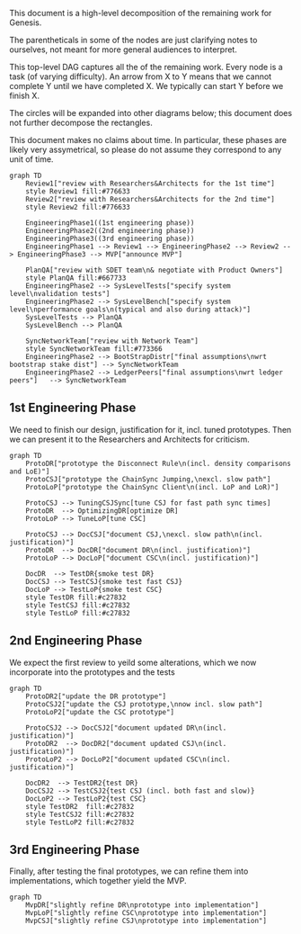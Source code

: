 This document is a high-level decomposition of the remaining work for Genesis.

The parentheticals in some of the nodes are just clarifying notes to ourselves, not meant for more general audiences to interpret.

This top-level DAG captures all the of the remaining work.
Every node is a task (of varying difficulty).
An arrow from X to Y means that we cannot complete Y until we have completed X.
We typically can start Y before we finish X.

The circles will be expanded into other diagrams below; this document does not further decompose the rectangles.

This document makes no claims about time.
In particular, these phases are likely very assymetrical, so please do not assume they correspond to any unit of time.

```mermaid
graph TD
    Review1["review with Researchers&Architects for the 1st time"]
    style Review1 fill:#776633
    Review2["review with Researchers&Architects for the 2nd time"]
    style Review2 fill:#776633

    EngineeringPhase1((1st engineering phase))
    EngineeringPhase2((2nd engineering phase))
    EngineeringPhase3((3rd engineering phase))
    EngineeringPhase1 --> Review1 --> EngineeringPhase2 --> Review2 --> EngineeringPhase3 --> MVP["announce MVP"]

    PlanQA["review with SDET team\n& negotiate with Product Owners"]
    style PlanQA fill:#667733
    EngineeringPhase2 --> SysLevelTests["specify system level\nvalidation tests"]
    EngineeringPhase2 --> SysLevelBench["specify system level\nperformance goals\n(typical and also during attack)"]
    SysLevelTests --> PlanQA
    SysLevelBench --> PlanQA

    SyncNetworkTeam["review with Network Team"]
    style SyncNetworkTeam fill:#773366
    EngineeringPhase2 --> BootStrapDistr["final assumptions\nwrt bootstrap stake dist"] --> SyncNetworkTeam
    EngineeringPhase2 --> LedgerPeers["final assumptions\nwrt ledger peers"]   --> SyncNetworkTeam
```

## 1st Engineering Phase

We need to finish our design, justification for it, incl. tuned prototypes.
Then we can present it to the Researchers and Architects for criticism.

```mermaid
graph TD
    ProtoDR["prototype the Disconnect Rule\n(incl. density comparisons and LoE)"]
    ProtoCSJ["prototype the ChainSync Jumping,\nexcl. slow path"]
    ProtoLoP["prototype the ChainSync Client\n(incl. LoP and LoR)"]

    ProtoCSJ --> TuningCSJSync[tune CSJ for fast path sync times]
    ProtoDR  --> OptimizingDR[optimize DR]
    ProtoLoP --> TuneLoP[tune CSC]
    
    ProtoCSJ --> DocCSJ["document CSJ,\nexcl. slow path\n(incl. justification)"]
    ProtoDR  --> DocDR["document DR\n(incl. justification)"]
    ProtoLoP --> DocLoP["document CSC\n(incl. justification)"]

    DocDR  --> TestDR{smoke test DR}
    DocCSJ --> TestCSJ{smoke test fast CSJ}
    DocLoP --> TestLoP{smoke test CSC}
    style TestDR fill:#c27832
    style TestCSJ fill:#c27832
    style TestLoP fill:#c27832
```

## 2nd Engineering Phase

We expect the first review to yeild some alterations, which we now incorporate into the prototypes and the tests

```mermaid
graph TD
    ProtoDR2["update the DR prototype"]
    ProtoCSJ2["update the CSJ prototype,\nnow incl. slow path"]
    ProtoLoP2["update the CSC prototype"]

    ProtoCSJ2 --> DocCSJ2["document updated DR\n(incl. justification)"]
    ProtoDR2  --> DocDR2["document updated CSJ\n(incl. justification)"]
    ProtoLoP2 --> DocLoP2["document updated CSC\n(incl. justification)"]

    DocDR2  --> TestDR2{test DR}
    DocCSJ2 --> TestCSJ2{test CSJ (incl. both fast and slow)}
    DocLoP2 --> TestLoP2{test CSC}
    style TestDR2  fill:#c27832
    style TestCSJ2 fill:#c27832
    style TestLoP2 fill:#c27832
```

## 3rd Engineering Phase

Finally, after testing the final prototypes, we can refine them into implementations, which together yield the MVP.

```mermaid
graph TD
    MvpDR["slightly refine DR\nprototype into implementation"]
    MvpLoP["slightly refine CSC\nprototype into implementation"]
    MvpCSJ["slightly refine CSJ\nprototype into implementation"]
```
